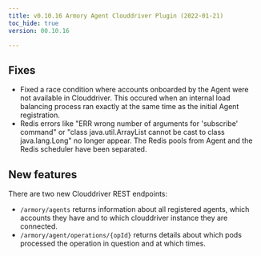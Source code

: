 ```yaml
---
title: v0.10.16 Armory Agent Clouddriver Plugin (2022-01-21)
toc_hide: true
version: 00.10.16

---
```


## Fixes

* Fixed a race condition where accounts onboarded by the Agent were not available in Clouddriver. This occured when an internal load balancing process ran exactly at the same time as the initial Agent registration.
* Redis errors like "ERR wrong number of arguments for 'subscribe' command" or "class java.util.ArrayList cannot be cast to class java.lang.Long" no longer appear. The Redis pools from Agent and the Redis scheduler have been separated.

## New features

There are two new Clouddriver REST endpoints:

* `/armory/agents` returns information about all registered agents, which accounts they have and to which clouddriver instance they are connected.
* `/armory/agent/operations/{opId}` returns details about which pods processed the operation in question and at which times.

